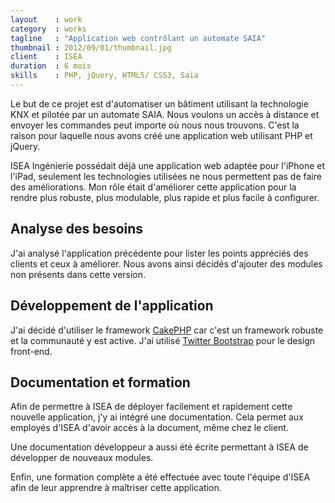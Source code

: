```yaml
---
layout    : work
category  : works
tagline   : "Application web contrôlant un automate SAIA"
thumbnail : 2012/09/01/thumbnail.jpg
client    : ISEA
duration  : 6 mois
skills    : PHP, jQuery, HTML5/ CSS3, Saia
---
```


Le but de ce projet est d'automatiser un bâtiment utilisant la technologie KNX et pilotée par un automate SAIA. Nous voulons un   accès à distance et envoyer les commandes peut importe où nous nous trouvons. C'est la raison pour laquelle nous avons créé une application web utilisant PHP et jQuery.

ISEA Ingénierie possédait déjà une application web adaptée pour l'iPhone et l'iPad, seulement les technologies utilisées ne nous permettent pas de faire des améliorations. Mon rôle était d'améliorer cette application pour la rendre plus robuste, plus modulable, plus rapide et plus facile à configurer.

## Analyse des besoins

J'ai analysé l'application précédente pour lister les points appréciés des clients et ceux à améliorer. Nous avons ainsi décidés d'ajouter des modules non présents dans cette version.

## Développement de l'application

J'ai décidé d'utiliser le framework [CakePHP](http://cakephp.org/) car c'est un framework robuste et la communauté y est active. J'ai utilisé  [Twitter Bootstrap](http://twitter.github.io/bootstrap/) pour le design front-end.

## Documentation et formation

Afin de permettre à ISEA de déployer facilement et rapidement cette nouvelle application, j'y ai intégré une documentation. Cela permet aux employés d'ISEA d'avoir accès à la document, même chez le client.

Une documentation développeur a aussi été écrite permettant à ISEA de développer de nouveaux modules.

Enfin, une formation complète a été effectuée avec toute l'équipe d'ISEA afin de leur apprendre à maîtriser cette application.
